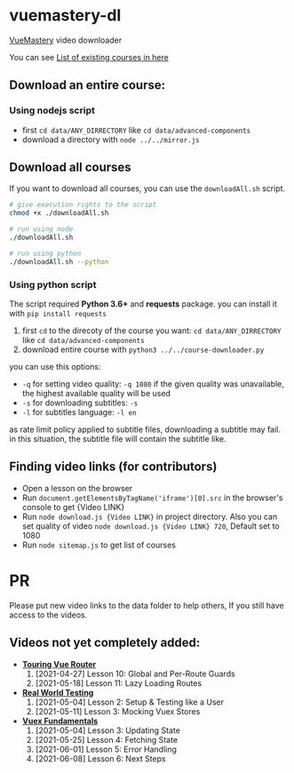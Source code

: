 # vuemastery-dl
[VueMastery](https://www.vuemastery.com/courses) video downloader

You can see [List of existing courses in here](CoursesList.md)

## Download an entire course:
### Using nodejs script
* first `cd data/ANY_DIRRECTORY` like `cd data/advanced-components`
* download a directory with `node ../../mirror.js`

## Download all courses

If you want to download all courses, you can use the `downloadAll.sh` script. 

```bash
# give execution rights to the script
chmod +x ./downloadAll.sh

# run using node
./downloadAll.sh

# run using python
./downloadAll.sh --python
```

### Using python script
The script required **Python 3.6+** and **requests** package.
you can install it with `pip install requests`

1. first `cd` to the direcoty of the course you want: `cd data/ANY_DIRRECTORY` like `cd data/advanced-components`
2. download entire course with `python3 ../../course-downloader.py`

you can use this options:
* `-q` for setting video quality: `-q 1080`
    if the given quality was unavailable, the highest available quality will be used  
* `-s` for downloading subtitles: `-s`
* `-l` for subtitles language: `-l en`

as rate limit policy applied to subtitle files, downloading a subtitle may fail. in this situation,
the subtitle file will contain the subtitle like.  

## Finding video links (for contributors)
* Open a lesson on the browser
* Run `document.getElementsByTagName('iframe')[0].src` in the browser's console to get {Video LINK}
* Run `node download.js {Video LINK}` in project directory. Also you can set quality of video `node download.js {Video LINK} 720`, Default set to 1080
* Run `node sitemap.js` to get list of courses

# PR
Please put new video links to the data folder to help others, If you still have access to the videos.

## Videos not yet completely added:

* [**Touring Vue Router**](https://www.vuemastery.com/courses/touring-vue-router/)
   1. [2021-04-27] Lesson 10: Global and Per-Route Guards
   2. [2021-05-18] Lesson 11: Lazy Loading Routes
* [**Real World Testing**](https://www.vuemastery.com/courses/real-world-testing/)
   1. [2021-05-04] Lesson 2: Setup & Testing like a User
   2. [2021-05-11] Lesson 3: Mocking Vuex Stores
* [**Vuex Fundamentals**](https://www.vuemastery.com/courses/vuex-fundamentals/)
   1. [2021-05-04] Lesson 3: Updating State
   2. [2021-05-25] Lesson 4: Fetching State
   3. [2021-06-01] Lesson 5: Error Handling
   4. [2021-06-08] Lesson 6: Next Steps